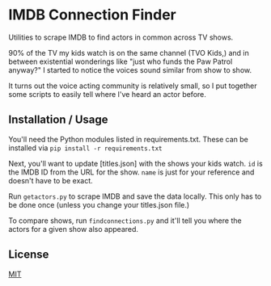 # IMDB Connection Finder

Utilities to scrape IMDB to find actors in common across TV shows.

90% of the TV my kids watch is on the same channel (TVO Kids,) and in between
existential wonderings like "just who funds the Paw Patrol anyway?" I started
to notice the voices sound similar from show to show.

It turns out the voice acting community is relatively small, so I put together
some scripts to easily tell where I've heard an actor before.

## Installation / Usage

You'll need the Python modules listed in requirements.txt.  These can be
installed via `pip install -r requirements.txt`

Next, you'll want to update [titles.json] with the shows your kids watch.
`id` is the IMDB ID from the URL for the show. `name` is just for your
reference and doesn't have to be exact.

Run `getactors.py` to scrape IMDB and save the data locally. This only has to
be done once (unless you change your titles.json file.)

To compare shows, run `findconnections.py` and it'll tell you where the
actors for a given show also appeared.

## License

[MIT](./MIT.LICENSE)
